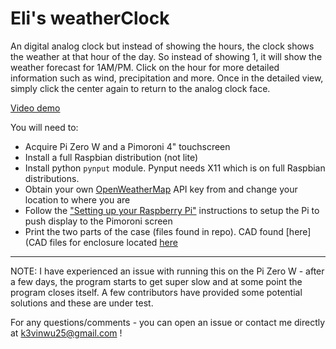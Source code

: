 # Eli's weatherClock #

An digital analog clock but instead of showing the hours, the clock shows the weather at that hour of the day. So instead of showing 1, it will show the weather forecast for 1AM/PM. Click on the hour for more detailed information such as wind, precipitation and more. Once in the detailed view, simply click the center again to return to the analog clock face.

[Video demo](https://youtu.be/qGV7r33nt4c)

You will need to:
- Acquire Pi Zero W and a Pimoroni 4" touchscreen
- Install a full Raspbian distribution (not lite)
- Install python ```pynput``` module. Pynput needs X11 which is on full Raspbian distributions.
- Obtain your own [OpenWeatherMap](https://openweathermap.org/) API key from and change your location to where you are
- Follow the ["Setting up your Raspberry Pi"](https://learn.pimoroni.com/tutorial/sandyj/getting-started-with-hyperpixel-4) instructions to setup the Pi to push display to the Pimoroni screen
- Print the two parts of the case (files found in repo). CAD found [here](CAD files for enclosure located [here](https://cad.onshape.com/documents/a04351220114f9397820b114/w/0854a09a8bd19b8df2167e54/e/af44268ed043f94be60c93c6)
---

NOTE: I have experienced an issue with running this on the Pi Zero W - after a few days, the program starts to get super slow and at some point the program closes itself. A few contributors have provided some potential solutions and these are under test.

For any questions/comments - you can open an issue or contact me directly at k3vinwu25@gmail.com !


